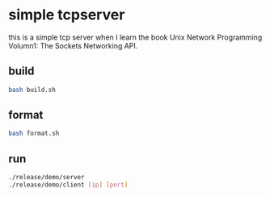 # simple tcpserver

this is a simple tcp server when I learn the book Unix Network Programming
Volumn1: The Sockets Networking API.

## build
```bash
bash build.sh
```

## format
```bash
bash format.sh
```

## run
```bash
./release/demo/server
./release/demo/client [ip] [port]
```
